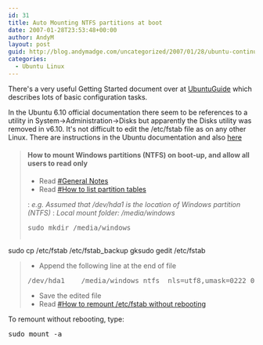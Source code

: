 ```yaml
---
id: 31
title: Auto Mounting NTFS partitions at boot
date: 2007-01-28T23:53:48+00:00
author: AndyM
layout: post
guid: http://blog.andymadge.com/uncategorized/2007/01/28/ubuntu-continued/
categories:
  - Ubuntu Linux
---
```

There's a very useful Getting Started document over at [UbuntuGuide](http://ubuntuguide.org/wiki/Ubuntu_Edgy) which describes lots of basic configuration tasks.

In the Ubuntu 6.10 official documentation there seem to be references to a utility in System->Administration->Disks but apparently the Disks utility was removed in v6.10. It's not difficult to edit the /etc/fstab file as on any other Linux. There are instructions in the Ubuntu documentation and also [here](http://ubuntuguide.org/wiki/Ubuntu_Edgy#How_to_mount_Windows_partitions_.28NTFS.29_on_boot-up.2C_and_allow_all_users_to_read_only)

<!--more-->

> #### How to mount Windows partitions (NTFS) on boot-up, and allow all users to read only
> 
>   * Read [#General Notes](http://ubuntuguide.org/wiki/Ubuntu_Edgy#General_Notes)
>   * Read [#How to list partition tables](http://ubuntuguide.org/wiki/Ubuntu_Edgy#How_to_list_partition_tables)
> 
> :   _e.g. Assumed that /dev/hda1 is the location of Windows partition (NTFS)_ 
> :      _Local mount folder: /media/windows_ 
> 
> <pre>sudo mkdir /media/windows
sudo cp /etc/fstab /etc/fstab_backup
gksudo gedit /etc/fstab</pre>
> 
>   * Append the following line at the end of file
> 
> <pre>/dev/hda1    /media/windows ntfs  nls=utf8,umask=0222 0    0</pre>
> 
>   * Save the edited file
>   * Read [#How to remount /etc/fstab without rebooting](http://ubuntuguide.org/wiki/Ubuntu_Edgy#How_to_remount_.2Fetc.2Ffstab_without_rebooting)

To remount without rebooting, type:

<pre>sudo mount -a</pre>